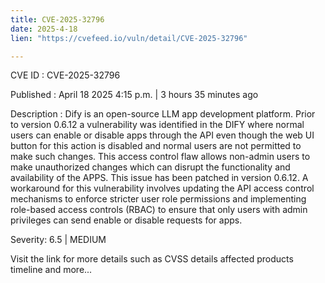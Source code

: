 ```yaml
---
title: CVE-2025-32796
date: 2025-4-18
lien: "https://cvefeed.io/vuln/detail/CVE-2025-32796"

---
```


CVE ID : CVE-2025-32796

Published :  April 18
2025
4:15 p.m. | 3 hours
35 minutes ago

Description : Dify is an open-source LLM app development platform. Prior to version 0.6.12
a vulnerability was identified in the DIFY where normal users can enable or disable apps through the API
even though the web UI button for this action is disabled and normal users are not permitted to make such changes. This access control flaw allows non-admin users to make unauthorized changes
which can disrupt the functionality and availability of the APPS. This issue has been patched in version 0.6.12. A workaround for this vulnerability involves updating the API access control mechanisms to enforce stricter user role permissions and implementing role-based access controls (RBAC) to ensure that only users with admin privileges can send enable or disable requests for apps.

Severity: 6.5 | MEDIUM

Visit the link for more details
such as CVSS details
affected products
timeline
and more...
